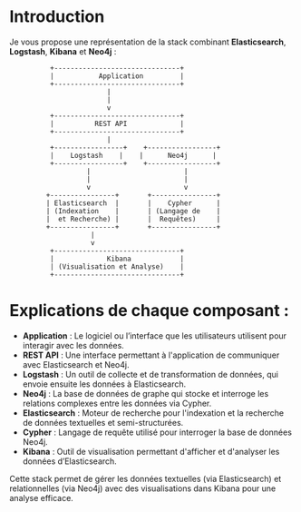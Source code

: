 # Introduction

Je vous propose une représentation de la stack combinant **Elasticsearch**, **Logstash**, **Kibana** et **Neo4j** :

```plaintext
          +-------------------------------+
          |           Application         |
          +-------------------------------+
                        |
                        |
                        v
          +-------------------------------+
          |          REST API             |
          +-------------------------------+
                        |
          +-----------------+    +-----------------+
          |    Logstash    |    |      Neo4j      |
          +-----------------+    +-----------------+
                   |                       |
                   |                       |
                   v                       v
         +----------------+       +----------------+
         | Elasticsearch  |       |    Cypher      |
         | (Indexation    |       | (Langage de    |
         |  et Recherche) |       |  Requêtes)     |
         +----------------+       +----------------+
                    |
                    v
          +-------------------------------+
          |             Kibana            |
          | (Visualisation et Analyse)    |
          +-------------------------------+
```

# Explications de chaque composant :

- **Application** : Le logiciel ou l’interface que les utilisateurs utilisent pour interagir avec les données.
- **REST API** : Une interface permettant à l'application de communiquer avec Elasticsearch et Neo4j.
- **Logstash** : Un outil de collecte et de transformation de données, qui envoie ensuite les données à Elasticsearch.
- **Neo4j** : La base de données de graphe qui stocke et interroge les relations complexes entre les données via Cypher.
- **Elasticsearch** : Moteur de recherche pour l'indexation et la recherche de données textuelles et semi-structurées.
- **Cypher** : Langage de requête utilisé pour interroger la base de données Neo4j.
- **Kibana** : Outil de visualisation permettant d'afficher et d'analyser les données d’Elasticsearch.

Cette stack permet de gérer les données textuelles (via Elasticsearch) et relationnelles (via Neo4j) avec des visualisations dans Kibana pour une analyse efficace.
